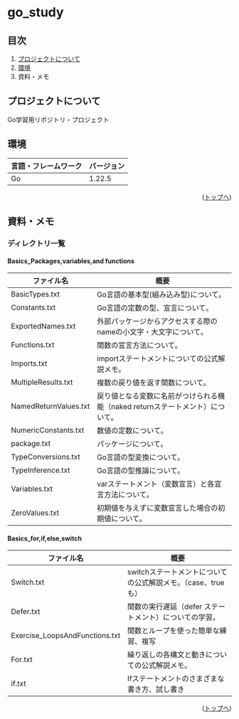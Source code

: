 # go_study

<div id="top"></div>


## 目次

1. [プロジェクトについて](#プロジェクトについて)
2. [環境](#環境)
3. 資料・メモ

<!-- プロジェクトについて -->

## プロジェクトについて

Go学習用リポジトリ・プロジェクト


## 環境

<!-- 言語、フレームワーク、ミドルウェア、インフラの一覧とバージョンを記載 -->

| 言語・フレームワーク  | バージョン |
| ----------------- | --------- |
| Go                | 1.22.5    |



<p align="right">(<a href="#top">トップへ</a>)</p>

## 資料・メモ

<!-- 学習用メモ・資料等の格納場所、概要を記載 -->

### ディレクトリ一覧
#### Basics_Packages,variables,and functions
<!-- Goプログラムの基本的なコンポーネントの学習メモ・コード複写等。学習ツールは公式のTour of Goを使用。 -->
| ファイル名              | 概要                            |
| ----------------------| ------------------------------ |
|BasicTypes.txt         |Go言語の基本型(組み込み型)について。
|Constants.txt          |Go言語の定数の型、宣言について。
|ExportedNames.txt      |外部パッケージからアクセスする際のnameの小文字・大文字について。
|Functions.txt          |関数の宣言方法について。
|Imports.txt            |importステートメントについての公式解説メモ。
|MultipleResults.txt    |複数の戻り値を返す関数について。
|NamedReturnValues.txt  |戻り値となる変数に名前がつけられる機能（naked returnステートメント）について。
|NumericConstants.txt   |数値の定数について。
|package.txt            |パッケージについて。
|TypeConversions.txt    |Go言語の型変換について。
|TypeInference.txt      |Go言語の型推論について。
|Variables.txt          |varステートメント（変数宣言）と各宣言方法について。
|ZeroValues.txt         |初期値を与えずに変数宣言した場合の初期値について。

#### Basics_for,if,else,switch
<!-- 条件文とループ、switch、defer を使ってコードの流れをコントロールする方法についての学習メモ・コード複写等 -->
| ファイル名                       | 概要                            |
| -------------------------------| ------------------------------ |
|Switch.txt                      |switchステートメントについての公式解説メモ。（case、trueも）
|Defer.txt                       |関数の実行遅延（defer ステートメント）についての学習。
|Exercise_LoopsAndFunctions.txt  |関数とループを使った簡単な練習、複写
|For.txt                         |繰り返しの各構文と動きについての公式解説メモ。
|if.txt                          |Ifステートメントのさまざまな書き方、試し書き


<p align="right">(<a href="#top">トップへ</a>)</p>
